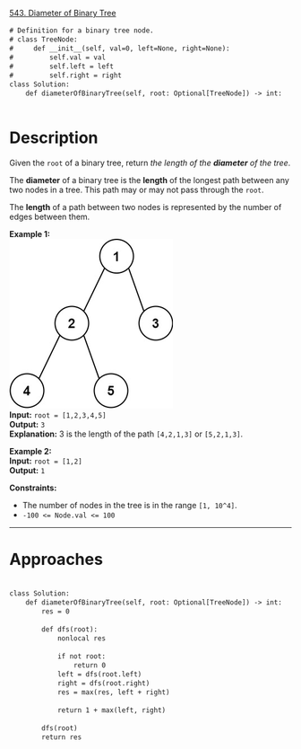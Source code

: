 [543. Diameter of Binary Tree](https://leetcode.com/problems/diameter-of-binary-tree/)

```
# Definition for a binary tree node.
# class TreeNode:
#     def __init__(self, val=0, left=None, right=None):
#         self.val = val
#         self.left = left
#         self.right = right
class Solution:
    def diameterOfBinaryTree(self, root: Optional[TreeNode]) -> int:
        
```

# Description
Given the `root` of a binary tree, return _the length of the **diameter** of the tree_.

The **diameter** of a binary tree is the **length** of the longest path between any two nodes in a tree. This path may or may not pass through the `root`.

The **length** of a path between two nodes is represented by the number of edges between them.

**Example 1:**  
![](!assets/attachments/Pasted%20image%2020240227111645.png)  
**Input:** `root = [1,2,3,4,5]`  
**Output:** `3`  
**Explanation:** 3 is the length of the path `[4,2,1,3]` or `[5,2,1,3]`.  

**Example 2:**  
**Input:** `root = [1,2]`  
**Output:** `1`  

**Constraints:**
- The number of nodes in the tree is in the range `[1, 10^4]`.
- `-100 <= Node.val <= 100`

---



# Approaches


```

class Solution:
    def diameterOfBinaryTree(self, root: Optional[TreeNode]) -> int:
        res = 0

        def dfs(root):
            nonlocal res

            if not root:
                return 0
            left = dfs(root.left)
            right = dfs(root.right)
            res = max(res, left + right)

            return 1 + max(left, right)

        dfs(root)
        return res

```